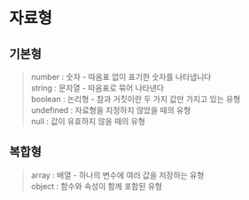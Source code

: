 # 자료형

## 기본형
> number : 숫자 - 따옴표 없이 표기한 숫자를 나타냅니다 <br>
> string : 문자열 - 따옴표로 묶어 나타낸다 <br>
> boolean : 논리형 - 참과 거짓이란 두 가지 값만 가지고 있는 유형 <br>
> undefined : 자료형을 지정하지 않았을 때의 유형 <br>
> null : 값이 유효하지 않을 때의 유형

## 복합형
> array : 배열 - 하나의 변수에 여러 값을 저장하는 유형<br>
> object : 함수와 속성이 함께 포함된 유형